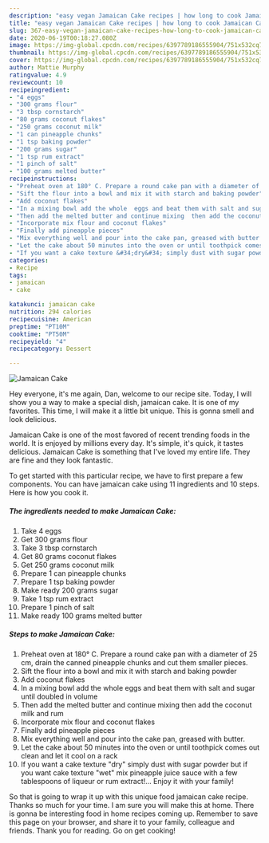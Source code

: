 ```yaml
---
description: "easy vegan Jamaican Cake recipes | how long to cook Jamaican Cake"
title: "easy vegan Jamaican Cake recipes | how long to cook Jamaican Cake"
slug: 367-easy-vegan-jamaican-cake-recipes-how-long-to-cook-jamaican-cake
date: 2020-06-19T00:18:27.080Z
image: https://img-global.cpcdn.com/recipes/6397789186555904/751x532cq70/jamaican-cake-recipe-main-photo.jpg
thumbnail: https://img-global.cpcdn.com/recipes/6397789186555904/751x532cq70/jamaican-cake-recipe-main-photo.jpg
cover: https://img-global.cpcdn.com/recipes/6397789186555904/751x532cq70/jamaican-cake-recipe-main-photo.jpg
author: Mattie Murphy
ratingvalue: 4.9
reviewcount: 10
recipeingredient:
- "4 eggs"
- "300 grams flour"
- "3 tbsp cornstarch"
- "80 grams coconut flakes"
- "250 grams coconut milk"
- "1 can pineapple chunks"
- "1 tsp baking powder"
- "200 grams sugar"
- "1 tsp rum extract"
- "1 pinch of salt"
- "100 grams melted butter"
recipeinstructions:
- "Preheat oven at 180° C. Prepare a round cake pan with a diameter of 25 cm, drain the canned pineapple chunks and cut them smaller pieces."
- "Sift the flour into a bowl and mix it with starch and baking powder"
- "Add coconut flakes"
- "In a mixing bowl add the whole  eggs and beat them with salt and sugar until doubled in volume"
- "Then add the melted butter and continue mixing  then add the coconut milk and rum"
- "Incorporate mix flour and coconut flakes"
- "Finally add pineapple pieces"
- "Mix everything well and pour into the cake pan, greased with butter."
- "Let the cake about 50 minutes into the oven or until toothpick comes out clean and  let it cool on a rack"
- "If you want a cake texture &#34;dry&#34; simply dust with sugar powder but if  you want cake texture &#34;wet&#34; mix pineapple juice sauce with a few tablespoons of liqueur or rum extract!... Enjoy it with your family!"
categories:
- Recipe
tags:
- jamaican
- cake

katakunci: jamaican cake 
nutrition: 294 calories
recipecuisine: American
preptime: "PT10M"
cooktime: "PT50M"
recipeyield: "4"
recipecategory: Dessert

---
```



![Jamaican Cake](https://img-global.cpcdn.com/recipes/6397789186555904/751x532cq70/jamaican-cake-recipe-main-photo.jpg)

Hey everyone, it's me again, Dan, welcome to our recipe site. Today, I will show you a way to make a special dish, jamaican cake. It is one of my favorites. This time, I will make it a little bit unique. This is gonna smell and look delicious.



Jamaican Cake is one of the most favored of recent trending foods in the world. It is enjoyed by millions every day. It's simple, it's quick, it tastes delicious. Jamaican Cake is something that I've loved my entire life. They are fine and they look fantastic.


To get started with this particular recipe, we have to first prepare a few components. You can have jamaican cake using 11 ingredients and 10 steps. Here is how you cook it.

<!--inarticleads1-->

##### The ingredients needed to make Jamaican Cake:

1. Take 4 eggs
1. Get 300 grams flour
1. Take 3 tbsp cornstarch
1. Get 80 grams coconut flakes
1. Get 250 grams coconut milk
1. Prepare 1 can pineapple chunks
1. Prepare 1 tsp baking powder
1. Make ready 200 grams sugar
1. Take 1 tsp rum extract
1. Prepare 1 pinch of salt
1. Make ready 100 grams melted butter




<!--inarticleads2-->

##### Steps to make Jamaican Cake:

1. Preheat oven at 180° C. Prepare a round cake pan with a diameter of 25 cm, drain the canned pineapple chunks and cut them smaller pieces.
1. Sift the flour into a bowl and mix it with starch and baking powder
1. Add coconut flakes
1. In a mixing bowl add the whole  eggs and beat them with salt and sugar until doubled in volume
1. Then add the melted butter and continue mixing  then add the coconut milk and rum
1. Incorporate mix flour and coconut flakes
1. Finally add pineapple pieces
1. Mix everything well and pour into the cake pan, greased with butter.
1. Let the cake about 50 minutes into the oven or until toothpick comes out clean and  let it cool on a rack
1. If you want a cake texture &#34;dry&#34; simply dust with sugar powder but if  you want cake texture &#34;wet&#34; mix pineapple juice sauce with a few tablespoons of liqueur or rum extract!... Enjoy it with your family!




So that is going to wrap it up with this unique food jamaican cake recipe. Thanks so much for your time. I am sure you will make this at home. There is gonna be interesting food in home recipes coming up. Remember to save this page on your browser, and share it to your family, colleague and friends. Thank you for reading. Go on get cooking!
